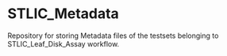 # STLIC_Metadata
Repository for storing Metadata files of the testsets belonging to STLIC_Leaf_Disk_Assay workflow.
